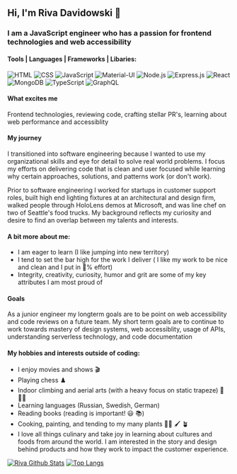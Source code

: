 ## Hi, I'm Riva Davidowski :wave:

### I am a JavaScript engineer who has a passion for frontend technologies and web accessibility

#### Tools | Languages | Frameworks | Libaries: 
![HTML](https://img.shields.io/badge/HTML5-E34F26?style=for-the-badge&logo=html5&logoColor=white)
![CSS](https://img.shields.io/badge/CSS-239120?&style=for-the-badge&logo=css3&logoColor=white)
![JavaScript](https://img.shields.io/badge/JavaScript-F7DF1E?style=for-the-badge&logo=javascript&logoColor=black)
![Material-UI](https://img.shields.io/badge/Material--UI-0081CB?style=for-the-badge&logo=material-ui&logoColor=white)
![Node.js](https://img.shields.io/badge/Node.js-43853D?style=for-the-badge&logo=node.js&logoColor=white)
![Express.js](https://img.shields.io/badge/Express.js-404D59?style=for-the-badge)
![React](https://img.shields.io/badge/React-20232A?style=for-the-badge&logo=react&logoColor=61DAFB)
![MongoDB](https://img.shields.io/badge/MongoDB-4EA94B?style=for-the-badge&logo=mongodb&logoColor=white)
![TypeScript](https://img.shields.io/badge/typescript-%23007ACC.svg?style=for-the-badge&logo=typescript&logoColor=white)
![GraphQL](https://img.shields.io/badge/Apollo%20GraphQL-311C87?&style=for-the-badge&logo=Apollo%20GraphQL&logoColor=white)

#### What excites me

Frontend technologies, reviewing code, crafting stellar PR's, learning about web performance and accessiblity

#### My journey
I transitioned into software engineering because I wanted to use my organizational skills and eye for detail to solve real world problems.  I focus my efforts on delivering code that is clean and user focused while learning why certain approaches, solutions, and patterns work (or don't work).

Prior to software engineering I worked for startups in customer support roles, built high end lighting fixtures at an architectural and design firm, walked people through HoloLens demos at Microsoft, and was line chef on two of Seattle's food trucks. My background reflects my curiosity and desire to find an overlap between my talents and interests.

#### A bit more about me:
  - I am eager to learn (I like jumping into new territory)
  - I tend to set the bar high for the work I deliver ( I like my work to be nice and clean and I put in :100:% effort)
  - Integrity, creativity, curiosity, humor and grit are some of my key attributes I am most proud of


#### Goals

As a junior engineer my longterm goals are to be point on web accessibility and code reviews on a future team. My short term goals are to continue to work towards mastery of design systems, web accessiblity, usage of APIs, understanding serverless technology, and code documentation

#### My hobbies and interests outside of coding:
   - I enjoy movies and shows :clapper:	
   - Playing chess :chess_pawn:	
   - Indoor climbing and aerial arts (with a heavy focus on static trapeze) :circus_tent:	 :climbing_woman:
   - Learning languages (Russian, Swedish, German) 
   - Reading books (reading is important! :smiley: :books:) 
   - Cooking, painting, and tending to my many plants :woman_cook:	:paintbrush:	:potted_plant:	
   - I love all things culinary and take joy in learning about cultures and foods from around the world. I am interested in the story and design behind products and how they work to impact the customer experience.

[![Riva Github Stats](https://github-readme-stats.vercel.app/api?username=rivad2&show_icons=true&theme=gotham)](https://github.com/anuraghazra/github-readme-stats)
[![Top Langs](https://github-readme-stats.vercel.app/api/top-langs/?username=rivad2&layout=compact)](https://github.com/rivad2/github-readme-stats)


